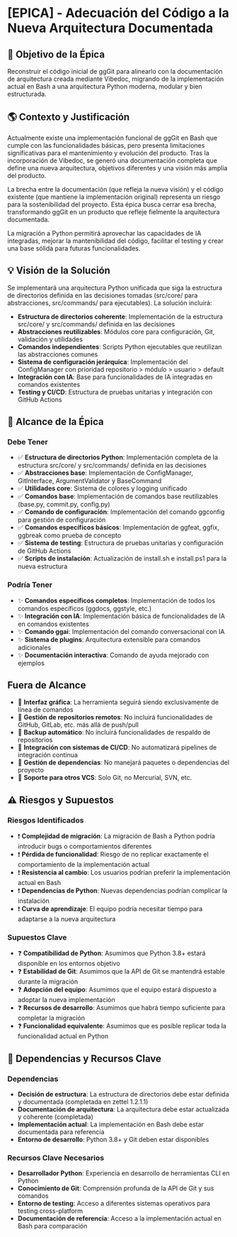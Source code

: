 # [EPICA] - Adecuación del Código a la Nueva Arquitectura Documentada

## 🎯 Objetivo de la Épica

Reconstruir el código inicial de ggGit para alinearlo con la documentación de arquitectura creada mediante Vibedoc, migrando de la implementación actual en Bash a una arquitectura Python moderna, modular y bien estructurada.

## 🌎 Contexto y Justificación

Actualmente existe una implementación funcional de ggGit en Bash que cumple con las funcionalidades básicas, pero presenta limitaciones significativas para el mantenimiento y evolución del producto. Tras la incorporación de Vibedoc, se generó una documentación completa que define una nueva arquitectura, objetivos diferentes y una visión más amplia del producto.

La brecha entre la documentación (que refleja la nueva visión) y el código existente (que mantiene la implementación original) representa un riesgo para la sostenibilidad del proyecto. Esta épica busca cerrar esa brecha, transformando ggGit en un producto que refleje fielmente la arquitectura documentada.

La migración a Python permitirá aprovechar las capacidades de IA integradas, mejorar la mantenibilidad del código, facilitar el testing y crear una base sólida para futuras funcionalidades.

## 💡 Visión de la Solución

Se implementará una arquitectura Python unificada que siga la estructura de directorios definida en las decisiones tomadas (src/core/ para abstracciones, src/commands/ para ejecutables). La solución incluirá:

- **Estructura de directorios coherente**: Implementación de la estructura src/core/ y src/commands/ definida en las decisiones
- **Abstracciones reutilizables**: Módulos core para configuración, Git, validación y utilidades
- **Comandos independientes**: Scripts Python ejecutables que reutilizan las abstracciones comunes
- **Sistema de configuración jerárquica**: Implementación del ConfigManager con prioridad repositorio > módulo > usuario > default
- **Integración con IA**: Base para funcionalidades de IA integradas en comandos existentes
- **Testing y CI/CD**: Estructura de pruebas unitarias y integración con GitHub Actions

## 🚀 Alcance de la Épica

### Debe Tener

- ✅ **Estructura de directorios Python**: Implementación completa de la estructura src/core/ y src/commands/ definida en las decisiones
- ✅ **Abstracciones base**: Implementación de ConfigManager, GitInterface, ArgumentValidator y BaseCommand
- ✅ **Utilidades core**: Sistema de colores y logging unificado
- ✅ **Comandos base**: Implementación de comandos base reutilizables (base.py, commit.py, config.py)
- ✅ **Comando de configuración**: Implementación del comando ggconfig para gestión de configuración
- ✅ **Comandos específicos básicos**: Implementación de ggfeat, ggfix, ggbreak como prueba de concepto
- ✅ **Sistema de testing**: Estructura de pruebas unitarias y configuración de GitHub Actions
- ✅ **Scripts de instalación**: Actualización de install.sh e install.ps1 para la nueva estructura

### Podría Tener

- ✨ **Comandos específicos completos**: Implementación de todos los comandos específicos (ggdocs, ggstyle, etc.)
- ✨ **Integración con IA**: Implementación básica de funcionalidades de IA en comandos existentes
- ✨ **Comando ggai**: Implementación del comando conversacional con IA
- ✨ **Sistema de plugins**: Arquitectura extensible para comandos adicionales
- ✨ **Documentación interactiva**: Comando de ayuda mejorado con ejemplos

## Fuera de Alcance

- 🚫 **Interfaz gráfica**: La herramienta seguirá siendo exclusivamente de línea de comandos
- 🚫 **Gestión de repositorios remotos**: No incluirá funcionalidades de GitHub, GitLab, etc. más allá de push/pull
- 🚫 **Backup automático**: No incluirá funcionalidades de respaldo de repositorios
- 🚫 **Integración con sistemas de CI/CD**: No automatizará pipelines de integración continua
- 🚫 **Gestión de dependencias**: No manejará paquetes o dependencias del proyecto
- 🚫 **Soporte para otros VCS**: Solo Git, no Mercurial, SVN, etc.

## ⚠️ Riesgos y Supuestos

### Riesgos Identificados

- ❗ **Complejidad de migración**: La migración de Bash a Python podría introducir bugs o comportamientos diferentes
- ❗ **Pérdida de funcionalidad**: Riesgo de no replicar exactamente el comportamiento de la implementación actual
- ❗ **Resistencia al cambio**: Los usuarios podrían preferir la implementación actual en Bash
- ❗ **Dependencias de Python**: Nuevas dependencias podrían complicar la instalación
- ❗ **Curva de aprendizaje**: El equipo podría necesitar tiempo para adaptarse a la nueva arquitectura

### Supuestos Clave

- ❓ **Compatibilidad de Python**: Asumimos que Python 3.8+ estará disponible en los entornos objetivo
- ❓ **Estabilidad de Git**: Asumimos que la API de Git se mantendrá estable durante la migración
- ❓ **Adopción del equipo**: Asumimos que el equipo estará dispuesto a adoptar la nueva implementación
- ❓ **Recursos de desarrollo**: Asumimos que habrá tiempo suficiente para completar la migración
- ❓ **Funcionalidad equivalente**: Asumimos que es posible replicar toda la funcionalidad actual en Python

## 🔗 Dependencias y Recursos Clave

### Dependencias

- **Decisión de estructura**: La estructura de directorios debe estar definida y documentada (completada en zettel 1.2.1.1)
- **Documentación de arquitectura**: La arquitectura debe estar actualizada y coherente (completada)
- **Implementación actual**: La implementación en Bash debe estar documentada para referencia
- **Entorno de desarrollo**: Python 3.8+ y Git deben estar disponibles

### Recursos Clave Necesarios

- **Desarrollador Python**: Experiencia en desarrollo de herramientas CLI en Python
- **Conocimiento de Git**: Comprensión profunda de la API de Git y sus comandos
- **Entorno de testing**: Acceso a diferentes sistemas operativos para testing cross-platform
- **Documentación de referencia**: Acceso a la implementación actual en Bash para comparación

